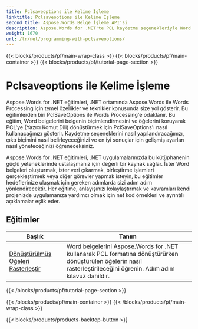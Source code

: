 ```yaml
---
title: Pclsaveoptions ile Kelime İşleme
linktitle: Pclsaveoptions ile Kelime İşleme
second_title: Aspose.Words Belge İşleme API'si
description: Aspose.Words for .NET'te PCL kaydetme seçenekleriyle Word İşlemeyi keşfedin. Adım adım eğitimler ve kod örnekleriyle Word belgelerini PCL formatında kaydetmeyi nasıl düzenleyip özelleştireceğinizi öğrenin.
weight: 1670
url: /tr/net/programming-with-pclsaveoptions/
---
```


{{< blocks/products/pf/main-wrap-class >}}
{{< blocks/products/pf/main-container >}}
{{< blocks/products/pf/tutorial-page-section >}}

# Pclsaveoptions ile Kelime İşleme

Aspose.Words for .NET eğitimleri, .NET ortamında Aspose.Words ile Words Processing için temel özellikler ve teknikler konusunda size yol gösterir. Bu eğitimlerden biri PclSaveOptions ile Words Processing'e odaklanır. Bu eğitim, Word belgelerini belgenin biçimlendirmesini ve öğelerini koruyarak PCL'ye (Yazıcı Komut Dili) dönüştürmek için PclSaveOptions'ı nasıl kullanacağınızı gösterir. Kaydetme seçeneklerini nasıl yapılandıracağınızı, çıktı biçimini nasıl belirleyeceğinizi ve en iyi sonuçlar için gelişmiş ayarları nasıl yöneteceğinizi öğreneceksiniz.

Aspose.Words for .NET eğitimleri, .NET uygulamalarınızda bu kütüphanenin güçlü yeteneklerinde ustalaşmanız için değerli bir kaynak sağlar. İster Word belgeleri oluşturmak, ister veri çıkarmak, birleştirme işlemleri gerçekleştirmek veya diğer görevler yapmak isteyin, bu eğitimler hedeflerinize ulaşmak için gereken adımlarda sizi adım adım yönlendirecektir. Her eğitime, anlayışınızı kolaylaştırmak ve kavramları kendi projenizde uygulamanıza yardımcı olmak için net kod örnekleri ve ayrıntılı açıklamalar eşlik eder.

 ## Eğitimler
| Başlık | Tanım |
| --- | --- |
| [Dönüştürülmüş Öğeleri Rasterleştir](./rasterize-transformed-elements/) | Word belgelerini Aspose.Words for .NET kullanarak PCL formatına dönüştürürken dönüştürülen öğelerin nasıl rasterleştirileceğini öğrenin. Adım adım kılavuz dahildir. |
{{< /blocks/products/pf/tutorial-page-section >}}

{{< /blocks/products/pf/main-container >}}
{{< /blocks/products/pf/main-wrap-class >}}

{{< blocks/products/products-backtop-button >}}
